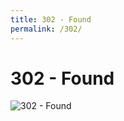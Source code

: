 ```yaml
---
title: 302 - Found
permalink: /302/
---
```

# 302 - Found  
![302 - Found](http://i.imgur.com/nJ2LiTN.jpg)  
